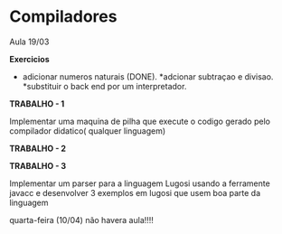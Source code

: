 # Compiladores

Aula 19/03

**Exercicios**   
* adicionar numeros naturais (DONE). *adcionar subtraçao e divisao. *substituir o back end por um interpretador.  

**TRABALHO - 1**

Implementar uma maquina de pilha que execute o codigo gerado pelo compilador didatico( qualquer linguagem)

**TRABALHO - 2**    




**TRABALHO - 3**    

Implementar um parser para a linguagem Lugosi usando a ferramente javacc e desenvolver 3 exemplos em lugosi que usem boa parte da linguagem  

  
quarta-feira (10/04) não havera aula!!!!
